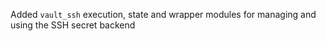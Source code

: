 Added `vault_ssh` execution, state and wrapper modules for managing and using the SSH secret backend

